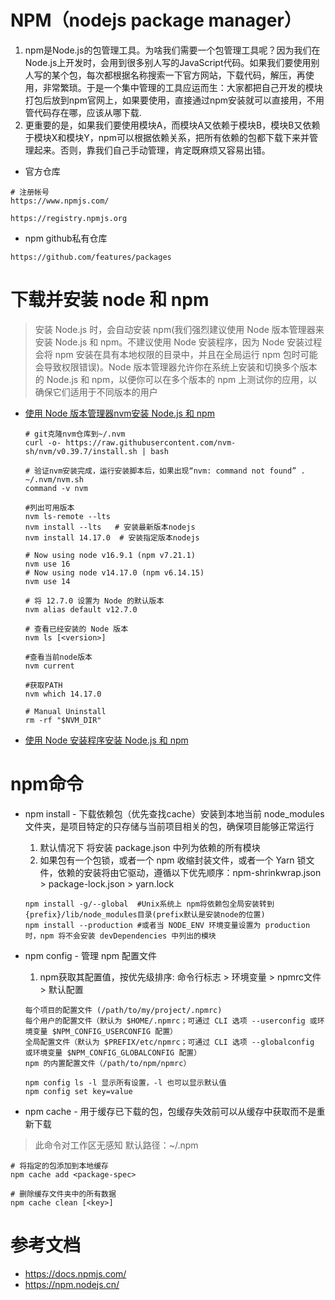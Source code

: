 # NPM（nodejs package manager）
1. npm是Node.js的包管理工具。为啥我们需要一个包管理工具呢？因为我们在Node.js上开发时，会用到很多别人写的JavaScript代码。如果我们要使用别人写的某个包，每次都根据名称搜索一下官方网站，下载代码，解压，再使用，非常繁琐。于是一个集中管理的工具应运而生：大家都把自己开发的模块打包后放到npm官网上，如果要使用，直接通过npm安装就可以直接用，不用管代码存在哪，应该从哪下载.
2. 更重要的是，如果我们要使用模块A，而模块A又依赖于模块B，模块B又依赖于模块X和模块Y，npm可以根据依赖关系，把所有依赖的包都下载下来并管理起来。否则，靠我们自己手动管理，肯定既麻烦又容易出错。

* 官方仓库
```
# 注册帐号
https://www.npmjs.com/

https://registry.npmjs.org
```

* npm github私有仓库
```
https://github.com/features/packages
```

# 下载并安装 node 和 npm
>安装 Node.js 时，会自动安装 npm(我们强烈建议使用 Node 版本管理器来安装 Node.js 和 npm。不建议使用 Node 安装程序，因为 Node 安装过程会将 npm 安装在具有本地权限的目录中，并且在全局运行 npm 包时可能会导致权限错误)。Node 版本管理器允许你在系统上安装和切换多个版本的 Node.js 和 npm，以便你可以在多个版本的 npm 上测试你的应用，以确保它们适用于不同版本的用户
* [使用 Node 版本管理器nvm安装 Node.js 和 npm](https://github.com/nvm-sh/nvm)
    ```
    # git克隆nvm仓库到~/.nvm 
    curl -o- https://raw.githubusercontent.com/nvm-sh/nvm/v0.39.7/install.sh | bash

    # 验证nvm安装完成，运行安装脚本后，如果出现“nvm: command not found” . ~/.nvm/nvm.sh
    command -v nvm

    #列出可用版本
    nvm ls-remote --lts 
    nvm install --lts   # 安装最新版本nodejs
    nvm install 14.17.0  # 安装指定版本nodejs

    # Now using node v16.9.1 (npm v7.21.1)
    nvm use 16  
    # Now using node v14.17.0 (npm v6.14.15)
    nvm use 14 

    # 将 12.7.0 设置为 Node 的默认版本 
    nvm alias default v12.7.0 

    # 查看已经安装的 Node 版本
    nvm ls [<version>]

    #查看当前node版本
    nvm current

    #获取PATH
    nvm which 14.17.0 

    # Manual Uninstall
    rm -rf "$NVM_DIR"  
    ```
* [使用 Node 安装程序安装 Node.js 和 npm](https://nodejs.org/en/download)

# npm命令
* npm install - 下载依赖包（优先查找cache）安装到本地当前 node_modules 文件夹，是项目特定的只存储与当前项目相关的包，确保项目能够正常运行
  1. 默认情况下 将安装 package.json 中列为依赖的所有模块
  2. 如果包有一个包锁，或者一个 npm 收缩封装文件，或者一个 Yarn 锁文件，依赖的安装将由它驱动，遵循以下优先顺序：npm-shrinkwrap.json > package-lock.json > yarn.lock
  ```
  npm install -g/--global  #Unix系统上 npm将依赖包全局安装转到{prefix}/lib/node_modules目录(prefix默认是安装node的位置)
  npm install --production #或者当 NODE_ENV 环境变量设置为 production 时，npm 将不会安装 devDependencies 中列出的模块
  ```

* npm config - 管理 npm 配置文件
  1. npm获取其配置值，按优先级排序: 命令行标志 > 环境变量 > npmrc文件 > 默认配置
  ```
  每个项目的配置文件 (/path/to/my/project/.npmrc)
  每个用户的配置文件（默认为 $HOME/.npmrc；可通过 CLI 选项 --userconfig 或环境变量 $NPM_CONFIG_USERCONFIG 配置）
  全局配置文件（默认为 $PREFIX/etc/npmrc；可通过 CLI 选项 --globalconfig 或环境变量 $NPM_CONFIG_GLOBALCONFIG 配置）
  npm 的内置配置文件（/path/to/npm/npmrc）
  ```
  ```
  npm config ls -l 显示所有设置，-l 也可以显示默认值
  npm config set key=value
  ```

* npm cache - 用于缓存已下载的包，包缓存失效前可以从缓存中获取而不是重新下载
>此命令对工作区无感知 默认路径：~/.npm
```
# 将指定的包添加到本地缓存
npm cache add <package-spec>

# 删除缓存文件夹中的所有数据
npm cache clean [<key>]
```


# 参考文档
* https://docs.npmjs.com/
* https://npm.nodejs.cn/

